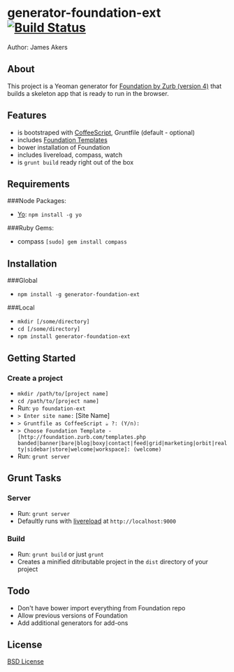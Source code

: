 # generator-foundation-ext [![Build Status](https://secure.travis-ci.org/jamesakers/generator-foundation-ext.png?branch=master)](https://travis-ci.org/jamesakers/generator-foundation-ext)

Author: James Akers

## About
This project is a Yeoman generator for [Foundation by Zurb (version 4)](http://foundation.zurb.com) that builds a skeleton app that is ready to run in the browser.

## Features
- is bootstraped with [CoffeeScript](http://coffeescript.org/), Gruntfile (default - optional)
- includes [Foundation Templates](http://foundation.zurb.com/templates.php)
- bower installation of Foundation
- includes livereload, compass, watch
- is `grunt build` ready right out of the box

## Requirements
###Node Packages:

- [Yo](https://github.com/yeoman/yo): `npm install -g yo`

###Ruby Gems:

- compass `[sudo] gem install compass`

## Installation
###Global
- `npm install -g generator-foundation-ext`

###Local
- `mkdir [/some/directory]`
- `cd [/some/directory]`
- `npm install generator-foundation-ext`

## Getting Started
### Create a project
* `mkdir /path/to/[project name]`
* `cd /path/to/[project name]`
* Run: `yo foundation-ext`
* `> Enter site name:` [Site Name]
* `> Gruntfile as CoffeeScript ☕ ?: (Y/n):`
* `> Choose Foundation Template - [http://foundation.zurb.com/templates.php banded|banner|bare|blog|boxy|contact|feed|grid|marketing|orbit|realty|sidebar|store|welcome|workspace]: (welcome)`
* Run: `grunt server`

## Grunt Tasks
### Server 
- Run: `grunt server`
- Defaultly runs with [livereload](http://livereload.com/) at `http://localhost:9000`

### Build
- Run: `grunt build` or just `grunt`
- Creates a minified ditributable project in the `dist` directory of your project

## Todo
- Don't have bower import everything from Foundation repo
- Allow previous versions of Foundation
- Add additional generators for add-ons

## License
[BSD License](http://opensource.org/licenses/bsd-license.php)
